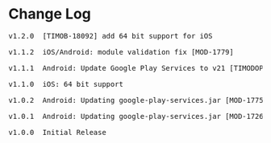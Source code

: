 # Change Log
<pre>
v1.2.0  [TIMOB-18092] add 64 bit support for iOS

v1.1.2  iOS/Android: module validation fix [MOD-1779]

v1.1.1  Android: Update Google Play Services to v21 [TIMODOPEN-455]

v1.1.0  iOS: 64 bit support

v1.0.2  Android: Updating google-play-services.jar [MOD-1775]

v1.0.1  Android: Updating google-play-services.jar [MOD-1726]

v1.0.0  Initial Release
